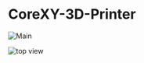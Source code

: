 # CoreXY-3D-Printer
![Main](https://user-images.githubusercontent.com/110358483/215920859-a9bd93d5-e1ed-4e73-b031-1bbe7a941ed0.jpg)


![top view](https://user-images.githubusercontent.com/110358483/215920910-c6360b8e-97b0-46f4-a8ad-d9c340c94692.jpg)
